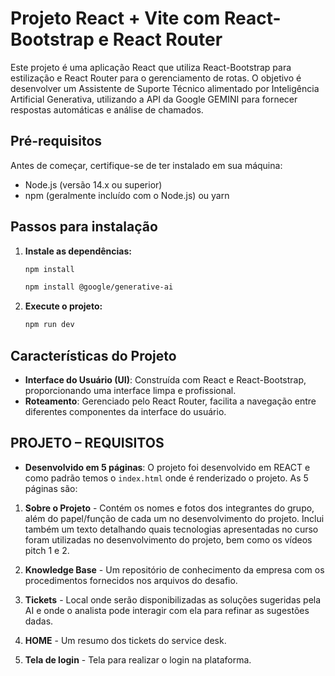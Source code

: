 # Projeto React + Vite com React-Bootstrap e React Router

Este projeto é uma aplicação React que utiliza React-Bootstrap para estilização e React Router para o gerenciamento de rotas. O objetivo é desenvolver um Assistente de Suporte Técnico alimentado por Inteligência Artificial Generativa, utilizando a API da Google GEMINI para fornecer respostas automáticas e análise de chamados.

## Pré-requisitos

Antes de começar, certifique-se de ter instalado em sua máquina:

- Node.js (versão 14.x ou superior)
- npm (geralmente incluído com o Node.js) ou yarn

## Passos para instalação

1. **Instale as dependências:**
    
    ```bash
    npm install

    npm install @google/generative-ai
    ```
    
2. **Execute o projeto:**

    ```bash
    npm run dev
    ```

## Características do Projeto

- **Interface do Usuário (UI)**: Construída com React e React-Bootstrap, proporcionando uma interface limpa e profissional.
- **Roteamento**: Gerenciado pelo React Router, facilita a navegação entre diferentes componentes da interface do usuário.

## PROJETO – REQUISITOS 

- **Desenvolvido em 5 páginas**: O projeto foi desenvolvido em REACT e como padrão temos o `index.html` onde é renderizado o projeto. As 5 páginas são:

1. **Sobre o Projeto** - Contém os nomes e fotos dos integrantes do grupo, além do papel/função de cada um no desenvolvimento do projeto. Inclui também um texto detalhando quais tecnologias apresentadas no curso foram utilizadas no desenvolvimento do projeto, bem como os vídeos pitch 1 e 2.
   
2. **Knowledge Base** - Um repositório de conhecimento da empresa com os procedimentos fornecidos nos arquivos do desafio.

3. **Tickets** - Local onde serão disponibilizadas as soluções sugeridas pela AI e onde o analista pode interagir com ela para refinar as sugestões dadas.

4. **HOME** - Um resumo dos tickets do service desk.

5. **Tela de login** - Tela para realizar o login na plataforma.


